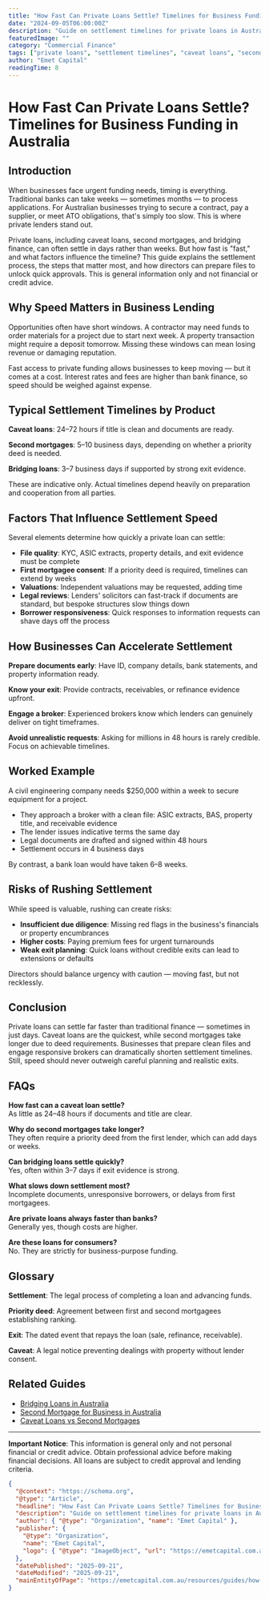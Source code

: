 ```yaml
---
title: "How Fast Can Private Loans Settle? Timelines for Business Funding in Australia"
date: "2024-09-05T06:00:00Z"
description: "Guide on settlement timelines for private loans in Australia, including caveat loans, second mortgages, and bridging finance."
featuredImage: ""
category: "Commercial Finance"
tags: ["private loans", "settlement timelines", "caveat loans", "second mortgage", "bridging finance", "business funding", "fast funding", "loan settlement"]
author: "Emet Capital"
readingTime: 8
---
```


# How Fast Can Private Loans Settle? Timelines for Business Funding in Australia

## Introduction

When businesses face urgent funding needs, timing is everything. Traditional banks can take weeks — sometimes months — to process applications. For Australian businesses trying to secure a contract, pay a supplier, or meet ATO obligations, that's simply too slow. This is where private lenders stand out.

Private loans, including caveat loans, second mortgages, and bridging finance, can often settle in days rather than weeks. But how fast is "fast," and what factors influence the timeline? This guide explains the settlement process, the steps that matter most, and how directors can prepare files to unlock quick approvals. This is general information only and not financial or credit advice.

## Why Speed Matters in Business Lending

Opportunities often have short windows. A contractor may need funds to order materials for a project due to start next week. A property transaction might require a deposit tomorrow. Missing these windows can mean losing revenue or damaging reputation.

Fast access to private funding allows businesses to keep moving — but it comes at a cost. Interest rates and fees are higher than bank finance, so speed should be weighed against expense.

## Typical Settlement Timelines by Product

**Caveat loans**: 24–72 hours if title is clean and documents are ready.

**Second mortgages**: 5–10 business days, depending on whether a priority deed is needed.

**Bridging loans**: 3–7 business days if supported by strong exit evidence.

These are indicative only. Actual timelines depend heavily on preparation and cooperation from all parties.

## Factors That Influence Settlement Speed

Several elements determine how quickly a private loan can settle:

- **File quality**: KYC, ASIC extracts, property details, and exit evidence must be complete
- **First mortgagee consent**: If a priority deed is required, timelines can extend by weeks
- **Valuations**: Independent valuations may be requested, adding time
- **Legal reviews**: Lenders' solicitors can fast-track if documents are standard, but bespoke structures slow things down
- **Borrower responsiveness**: Quick responses to information requests can shave days off the process

## How Businesses Can Accelerate Settlement

**Prepare documents early**: Have ID, company details, bank statements, and property information ready.

**Know your exit**: Provide contracts, receivables, or refinance evidence upfront.

**Engage a broker**: Experienced brokers know which lenders can genuinely deliver on tight timeframes.

**Avoid unrealistic requests**: Asking for millions in 48 hours is rarely credible. Focus on achievable timelines.

## Worked Example

A civil engineering company needs $250,000 within a week to secure equipment for a project.

- They approach a broker with a clean file: ASIC extracts, BAS, property title, and receivable evidence
- The lender issues indicative terms the same day
- Legal documents are drafted and signed within 48 hours
- Settlement occurs in 4 business days

By contrast, a bank loan would have taken 6–8 weeks.

## Risks of Rushing Settlement

While speed is valuable, rushing can create risks:

- **Insufficient due diligence**: Missing red flags in the business's financials or property encumbrances
- **Higher costs**: Paying premium fees for urgent turnarounds
- **Weak exit planning**: Quick loans without credible exits can lead to extensions or defaults

Directors should balance urgency with caution — moving fast, but not recklessly.

## Conclusion

Private loans can settle far faster than traditional finance — sometimes in just days. Caveat loans are the quickest, while second mortgages take longer due to deed requirements. Businesses that prepare clean files and engage responsive brokers can dramatically shorten settlement timelines. Still, speed should never outweigh careful planning and realistic exits.

## FAQs

**How fast can a caveat loan settle?**  
As little as 24–48 hours if documents and title are clear.

**Why do second mortgages take longer?**  
They often require a priority deed from the first lender, which can add days or weeks.

**Can bridging loans settle quickly?**  
Yes, often within 3–7 days if exit evidence is strong.

**What slows down settlement most?**  
Incomplete documents, unresponsive borrowers, or delays from first mortgagees.

**Are private loans always faster than banks?**  
Generally yes, though costs are higher.

**Are these loans for consumers?**  
No. They are strictly for business-purpose funding.

## Glossary

**Settlement**: The legal process of completing a loan and advancing funds.

**Priority deed**: Agreement between first and second mortgagees establishing ranking.

**Exit**: The dated event that repays the loan (sale, refinance, receivable).

**Caveat**: A legal notice preventing dealings with property without lender consent.

## Related Guides

- [Bridging Loans in Australia](/resources/guides/bridging-loans-australia)
- [Second Mortgage for Business in Australia](/resources/guides/second-mortgage-for-business-australia)
- [Caveat Loans vs Second Mortgages](/resources/guides/caveat-loans-vs-second-mortgages)

---

**Important Notice**: This information is general only and not personal financial or credit advice. Obtain professional advice before making financial decisions. All loans are subject to credit approval and lending criteria.

```json
{
  "@context": "https://schema.org",
  "@type": "Article",
  "headline": "How Fast Can Private Loans Settle? Timelines for Business Funding in Australia",
  "description": "Guide on settlement timelines for private loans in Australia, including caveat loans, second mortgages, and bridging finance.",
  "author": { "@type": "Organization", "name": "Emet Capital" },
  "publisher": {
    "@type": "Organization",
    "name": "Emet Capital",
    "logo": { "@type": "ImageObject", "url": "https://emetcapital.com.au/static/logo.png" }
  },
  "datePublished": "2025-09-21",
  "dateModified": "2025-09-21",
  "mainEntityOfPage": "https://emetcapital.com.au/resources/guides/how-fast-private-loans-settle-australia"
}
```